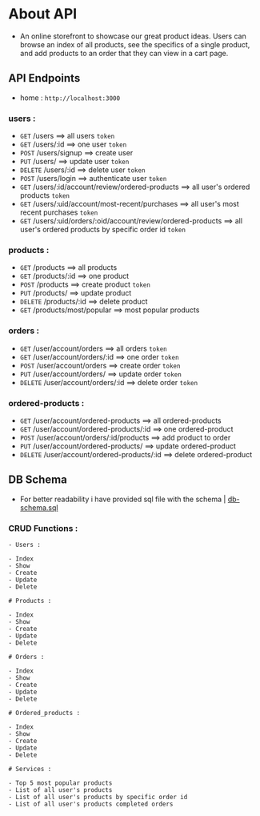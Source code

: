 # About API

- An online storefront to showcase our great product ideas. Users can browse an index of all products, see the specifics of a single product, and add products to an order that they can view in a cart page.

## API Endpoints

- home : `http://localhost:3000`
### users  :
  - `GET` /users ==> all users `token`
  - `GET` /users/:id ==> one user `token`
  - `POST` /users/signup ==> create user
  - `PUT` /users/ ==> update user `token`
  - `DELETE` /users/:id ==> delete user `token`
  - `POST` /users/login ==> authenticate user `token`
  - `GET` /users/:id/account/review/ordered-products ==> all user's ordered products `token`
  - `GET` /users/:uid/account/most-recent/purchases ==> all user's most recent purchases `token`
  - `GET` /users/:uid/orders/:oid/account/review/ordered-products ==> all user's ordered products by specific order id `token`
### products :
  - `GET` /products ==> all products
  - `GET` /products/:id ==> one product
  - `POST` /products ==> create product `token`
  - `PUT` /products/ ==> update product
  - `DELETE` /products/:id ==> delete product
  - `GET` /products/most/popular ==> most popular products
### orders :
  - `GET` /user/account/orders ==> all orders `token`
  - `GET` /user/account/orders/:id ==> one order `token`
  - `POST` /user/account/orders ==> create order `token`
  - `PUT` /user/account/orders/ ==> update order `token`
  - `DELETE` /user/account/orders/:id ==> delete order `token`
### ordered-products :
  - `GET` /user/account/ordered-products ==> all ordered-products
  - `GET` /user/account/ordered-products/:id ==> one ordered-product
  - `POST` /user/account/orders/:id/products ==> add product to order
  - `PUT` /user/account/ordered-products/ ==> update ordered-product
  - `DELETE` /user/account/ordered-products/:id ==> delete ordered-product

## DB Schema

- For better readability i have provided sql file with the schema | [db-schema.sql](https://github.com/AhmadYousif89/Tech_Store/blob/main/db-schema.sql)

### CRUD Functions :

    - Users :

    - Index
    - Show
    - Create
    - Update
    - Delete

    # Products :

    - Index
    - Show
    - Create
    - Update
    - Delete

    # Orders :

    - Index
    - Show
    - Create
    - Update
    - Delete

    # Ordered_products :

    - Index
    - Show
    - Create
    - Update
    - Delete
    
    # Services :
    
    - Top 5 most popular products
    - List of all user's products
    - List of all user's products by specific order id
    - List of all user's products completed orders
